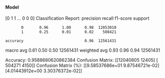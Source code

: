 #### Model
[0 1 1 ... 0 0 0]
Classification Report:
              precision    recall  f1-score   support

           0       0.96      1.00      0.98  12053010
           1       0.25      0.01      0.02    508421

    accuracy                           0.96  12561431
   macro avg       0.61      0.50      0.50  12561431
weighted avg       0.93      0.96      0.94  12561431

Accuracy: 0.9588680620862384
Confusion Matrix:
[[12040605    12405]
 [  504271     4150]]
Confusion Matrix (%):
[[9.58537686e+01 9.87546721e-02]
 [4.01443912e+00 3.30376372e-02]]
